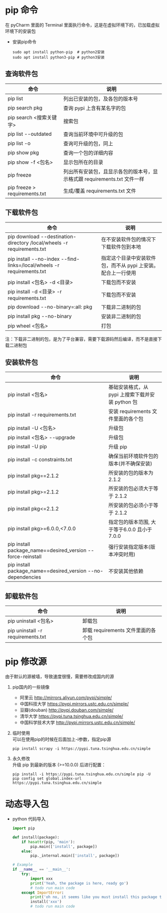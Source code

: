 ﻿
# pip 命令
在 pyCharm 里面的 Terminal 里面执行命令，这是在虚拟环境下的，已加载虚拟环境下的安装包

- 安装pip命令  
    ```shell script
    sudo apt install python-pip  # python2安装
    sudo apt install python3-pip # python3安装
    ```

## 查询软件包

|命令|说明|
|---|---|
pip list  | 列出已安装的包，及各包的版本号
pip search pkg  | 查询 pypi 上含有某名字的包
pip search <搜索关键字>  | 搜索包
pip list --outdated  | 查询当前环境中可升级的包
pip list -o          | 查询可升级的包，同上
pip show pkg  | 查询一个包的详细内容
pip show -f <包名>  | 显示包所在的目录
pip freeze  | 列出所有安装包，且显示各包的版本号，显示格式跟 requirements.txt 文件一样
pip freeze > requirements.txt  | 生成/覆盖 requirements.txt 文件

## 下载软件包

|命令|说明|
|---|---|
pip download --destination-directory /local/wheels -r requirements.txt | 在不安装软件包的情况下下载软件包到本地
pip install --no-index --find-links=/local/wheels -r requirements.txt  | 指定这个目录中安装软件包，而不从 pypi 上安装。配合上一行使用
pip install <包名> -d <目录>   | 下载包而不安装
pip install -d <目录> -r requirements.txt | 下载包而不安装
pip download --no-binary=:all: pkg | 下载非二进制的包
pip install pkg --no-binary | 安装非二进制的包
pip wheel <包名>   | 打包

注：下载非二进制的包，是为了平台兼容，需要下载源码然后编译，而不是直接下载二进制包


## 安装软件包

|命令|说明|
|---|---|
pip install <包名>  | 基础安装格式，从 pypi 上搜索下载并安装 python 包
pip install -r requirements.txt          | 安装 requirements 文件里面的各个包
pip install -U <包名>                     | 升级包
pip install <包名> --upgrade              | 升级包
pip install -U pip                       | 升级 pip
pip install -c constraints.txt  | 确保当前环境软件包的版本(并不确保安装)
pip install pkg==2.1.2  | 所安装的包的版本为 2.1.2
pip install pkg>=2.1.2  | 所安装的包必须大于等于 2.1.2
pip install pkg<=2.1.2  | 所安装的包必须小于等于 2.1.2
pip install pkg>=6.0.0,<7.0.0  | 指定包的版本范围, 大于等于6.0.0 且小于7.0.0
pip install package_name==desired_version --force-reinstall | 强行安装指定版本(版本冲突时用)
pip install package_name==desired_version --no-dependencies | 不安装其他依赖

## 卸载软件包

|命令|说明|
|---|---|
pip uninstall <包名>                      | 卸载包
pip uninstall -r requirements.txt        | 卸载 requirements 文件里面的各个包


# pip 修改源

由于默认的源被墙，导致速度很慢，需要修改成国内的源

1. pip国内的一些镜像
    - 阿里云 http://mirrors.aliyun.com/pypi/simple/
    - 中国科技大学 https://pypi.mirrors.ustc.edu.cn/simple/
    - 豆瓣(douban) http://pypi.douban.com/simple/
    - 清华大学 https://pypi.tuna.tsinghua.edu.cn/simple/
    - 中国科学技术大学 http://pypi.mirrors.ustc.edu.cn/simple/

2. 临时使用  
    可以在使用pip的时候在后面加上-i参数，指定pip源  
    ```shell script
    pip install scrapy -i https://pypi.tuna.tsinghua.edu.cn/simple
    ``` 

3. 永久修改  
    升级 pip 到最新的版本 (>=10.0.0) 后进行配置：  
    ```shell script
    pip install -i https://pypi.tuna.tsinghua.edu.cn/simple pip -U
    pip config set global.index-url https://pypi.tuna.tsinghua.edu.cn/simple
    ```


# 动态导入包
- python 代码导入
    ```python
    import pip
    
    def install(package):
        if hasattr(pip, 'main'):
            pip.main(['install', package])
        else:
            pip._internal.main(['install', package])
    
    # Example
    if __name__ == '__main__':
        try:
            import xxx
            print('Yeah, the package is here, ready go')
            # todo run main code
        except ImportError:
            print('oh no, it seems like you must install this package then you can use it')
            install('xxx')
            # todo run main code
    ```

